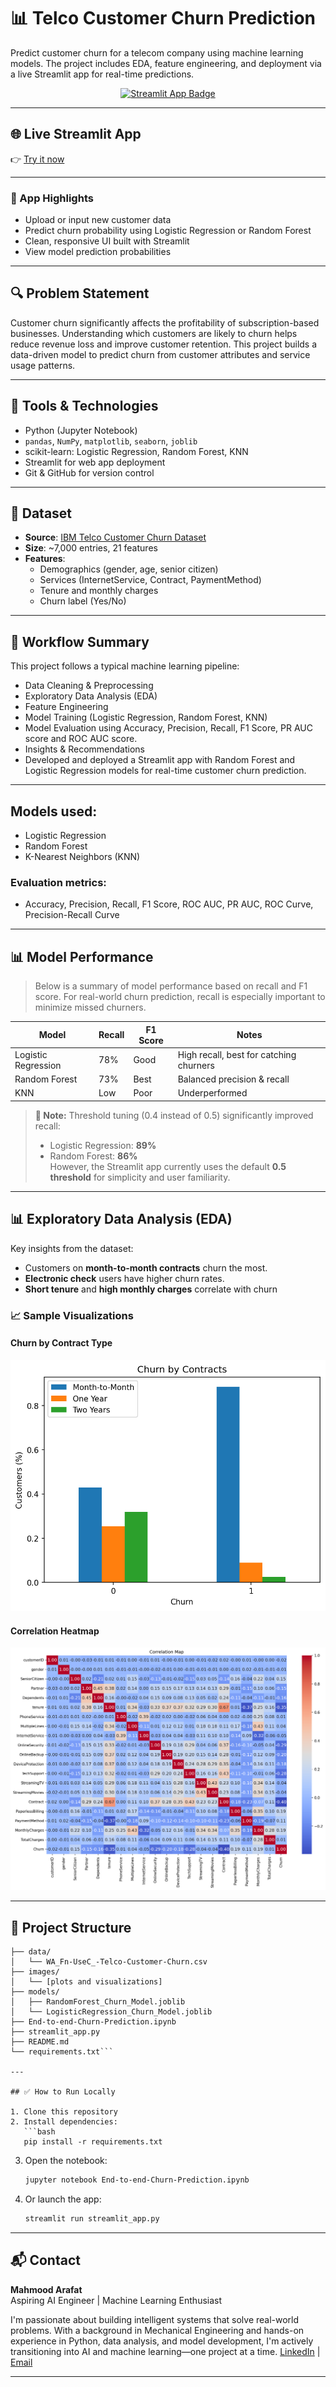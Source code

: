 # 📊 Telco Customer Churn Prediction

Predict customer churn for a telecom company using machine learning models. The project includes EDA, feature engineering, and deployment via a live Streamlit app for real-time predictions.

<p align="center"> <a href="https://telco-churn-prediction-npw6k6cmkh7pf8zqbwfk3s.streamlit.app/" target="_blank"> <img src="https://img.shields.io/badge/🚀%20Launch%20App-Streamlit-green?style=for-the-badge" alt="Streamlit App Badge"> </a> </p>

---
## 🌐 Live Streamlit App

👉 [Try it now](https://telco-churn-prediction-npw6k6cmkh7pf8zqbwfk3s.streamlit.app/)  

---

### 🧠 App Highlights

- Upload or input new customer data
- Predict churn probability using Logistic Regression or Random Forest
- Clean, responsive UI built with Streamlit
- View model prediction probabilities

---
## 🔍 Problem Statement

Customer churn significantly affects the profitability of subscription-based businesses. Understanding which customers are likely to churn helps reduce revenue loss and improve customer retention. This project builds a data-driven model to predict churn from customer attributes and service usage patterns.

---

## 🧰 Tools & Technologies

- Python (Jupyter Notebook)
- `pandas`, `NumPy`, `matplotlib`, `seaborn`, `joblib`
- scikit-learn: Logistic Regression, Random Forest, KNN
- Streamlit for web app deployment
- Git & GitHub for version control
---

## 📁 Dataset

- **Source**: [IBM Telco Customer Churn Dataset](https://www.kaggle.com/blastchar/telco-customer-churn)
- **Size**: ~7,000 entries, 21 features
- **Features**:
  - Demographics (gender, age, senior citizen)
  - Services (InternetService, Contract, PaymentMethod)
  - Tenure and monthly charges
  - Churn label (Yes/No)

---

## 🔄 Workflow Summary  
This project follows a typical machine learning pipeline:

- Data Cleaning & Preprocessing
- Exploratory Data Analysis (EDA)
- Feature Engineering
- Model Training (Logistic Regression, Random Forest, KNN)
- Model Evaluation using Accuracy, Precision, Recall, F1 Score, PR AUC score and ROC AUC score.
- Insights & Recommendations
- Developed and deployed a Streamlit app with Random Forest and Logistic Regression models for real-time customer churn prediction.

---

## Models used:

- Logistic Regression
- Random Forest
- K-Nearest Neighbors (KNN)

### Evaluation metrics:

- Accuracy, Precision, Recall, F1 Score, ROC AUC, PR AUC, ROC Curve, Precision-Recall Curve

---

## 📊 Model Performance

> Below is a summary of model performance based on recall and F1 score. For real-world churn prediction, recall is especially important to minimize missed churners.

| Model               | Recall | F1 Score | Notes                                 |
|--------------------|--------|----------|---------------------------------------|
| Logistic Regression| 78%    | Good     | High recall, best for catching churners |
| Random Forest      | 73%    | Best     | Balanced precision & recall             |
| KNN                | Low    | Poor     | Underperformed                         |

> **🔎 Note:** Threshold tuning (0.4 instead of 0.5) significantly improved recall:  
> - Logistic Regression: **89%**  
> - Random Forest: **86%**  
> However, the Streamlit app currently uses the default **0.5 threshold** for simplicity and user familiarity.

---

## 📊 Exploratory Data Analysis (EDA)

Key insights from the dataset:

- Customers on **month-to-month contracts** churn the most.
- **Electronic check** users have higher churn rates.
- **Short tenure** and **high monthly charges** correlate with churn

### 📈 Sample Visualizations

#### Churn by Contract Type
![Churn by Contract](images/Churn_Contracts.png)

#### Correlation Heatmap
![Correlation Heatmap](images/Correlation_Map.png)

---

## 📁 Project Structure

```
├── data/
│   └── WA_Fn-UseC_-Telco-Customer-Churn.csv
├── images/
│   └── [plots and visualizations]
├── models/
│   ├── RandomForest_Churn_Model.joblib
│   └── LogisticRegression_Churn_Model.joblib
├── End-to-end-Churn-Prediction.ipynb
├── streamlit_app.py
├── README.md
└── requirements.txt```

---

## ✅ How to Run Locally

1. Clone this repository
2. Install dependencies:
   ```bash
   pip install -r requirements.txt
   ```
3. Open the notebook:
   ```bash
   jupyter notebook End-to-end-Churn-Prediction.ipynb
   ```
4. Or launch the app:
   ```bash
   streamlit run streamlit_app.py
   ```

---

## 📬 Contact

**Mahmood Arafat**  
Aspiring AI Engineer | Machine Learning Enthusiast

I'm passionate about building intelligent systems that solve real-world problems. With a background in Mechanical Engineering and hands-on experience in Python, data analysis, and model development, I'm actively transitioning into AI and machine learning—one project at a time.
[LinkedIn](https://www.linkedin.com/in/arafat-mahmood-3b0208213/) | [Email](Mahmoodarafat08@gmail.com)

---

